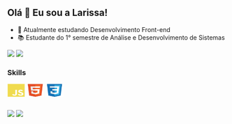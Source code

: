 ##  Olá 👋 Eu sou a Larissa! 

- 🌱 Atualmente estudando Desenvolvimento Front-end
- 📚 Estudante do 1° semestre de Análise e Desenvolvimento de Sistemas

<div style="display=flex">
<!--  theme:dark, radical  -->
<img height="160" src="https://github-readme-stats.vercel.app/api?username=larissaklauck&show_icons=true&theme=highcontrast&include_all_commits=true&count_private=true"/>
  <img height="160" src="https://github-readme-stats.vercel.app/api/top-langs/?username=larissaklauck&theme=highcontrast"/>
    
<br>
  <h3>Skills</h3>
<div style="display=flex">
<img align="center" alt="JS" height="30" width="40" src="https://raw.githubusercontent.com/devicons/devicon/master/icons/javascript/javascript-plain.svg">

<img align="center" alt="HTML" height="30" width="40" src="https://raw.githubusercontent.com/devicons/devicon/master/icons/html5/html5-original.svg">

<img align="center" alt="CSS" height="30" width="40" src="https://raw.githubusercontent.com/devicons/devicon/master/icons/css3/css3-original.svg">

</div>

##

<div style="display=flex">
<a href = "mailto:larissaklauck@gmail.com"><img src="https://img.shields.io/badge/-Gmail-%23333?style=for-the-badge&logo=gmail&logoColor=white" target="_blank"></a>
<a href="https://www.linkedin.com/in/larissaklauck" target="_blank"><img src="https://img.shields.io/badge/-LinkedIn-%230077B5?style=for-the-badge&logo=linkedin&logoColor=white" target="_blank"></a>
  </div>
